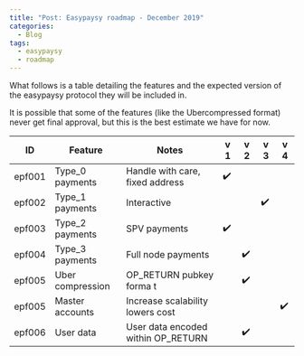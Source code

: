 ```yaml
---
title: "Post: Easypaysy roadmap - December 2019"
categories:
  - Blog
tags:
  - easypaysy
  - roadmap
---
```


What follows is a  table detailing the features and the expected version of the easypaysy protocol they will be included in.

It is possible that some of the features (like the Ubercompressed format) never get final approval, but this is the best estimate we have for now.

| ID    | Feature           | Notes                               | v 1 | v 2 | v 3 | v 4 |
|-------|-------------------|-------------------------------------|-----|-----|-----|-----|
| epf001|Type_0 payments    | Handle with care, fixed address     | :heavy_check_mark: | | | |
| epf002| Type_1 payments   | Interactive                         | | |  :heavy_check_mark: | |
| epf003| Type_2 payments   | SPV payments                        | :heavy_check_mark: | | | |
| epf004| Type_3 payments   | Full node payments                  | | :heavy_check_mark: | | |
| epf005| Uber compression  | OP_RETURN pubkey forma t            | | :heavy_check_mark: | | |
| epf005| Master accounts   | Increase scalability lowers cost    | | | | :heavy_check_mark: |
| epf006| User data         | User data encoded within OP_RETURN  | | :heavy_check_mark: | | |
